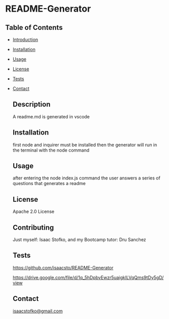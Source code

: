 # README-Generator 

  ## Table of Contents
- [Introduction](#description)
- [Installation](#installation)
- [Usage](#usage)
- [License](#license)
- [Tests](#tests)
- [Contact](#contact)

  
  ## Description
  A readme.md is generated in vscode 
  
  ## Installation
  first node and inquirer must be installed then the generator will run in the terminal with the node command 
  
  ## Usage
  after entering the node index.js command the user answers a series of questions that generates a readme 
  
  ## License
  Apache 2.0 License
  
  ## Contributing
  Just myself: Isaac Stofko, and my Bootcamp tutor: Dru Sanchez
  
  ## Tests
  https://github.com/isaacsto/README-Generator 
  
  https://drive.google.com/file/d/1q_5hDpbvEwzr5uaigkILVqQms9tDy5gD/view
  
  ## Contact
  isaacstofko@gmail.com  
